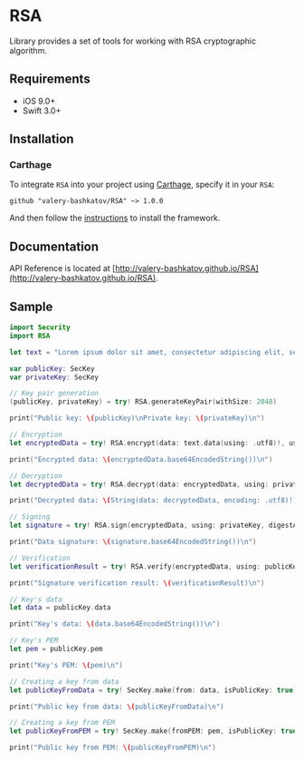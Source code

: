 # RSA
Library provides a set of tools for working with RSA cryptographic algorithm.

## Requirements
- iOS 9.0+
- Swift 3.0+

## Installation
### Carthage
To integrate `RSA` into your project using [Carthage](https://github.com/Carthage/Carthage), specify it in your `RSA`:

```
github "valery-bashkatov/RSA" ~> 1.0.0
```
And then follow the [instructions](https://github.com/Carthage/Carthage#if-youre-building-for-ios-tvos-or-watchos) to install the framework.

## Documentation
API Reference is located at [http://valery-bashkatov.github.io/RSA](http://valery-bashkatov.github.io/RSA).

## Sample
```swift
import Security
import RSA

let text = "Lorem ipsum dolor sit amet, consectetur adipiscing elit, sed do eiusmod tempor incididunt ut labore et dolore magna aliqua."

var publicKey: SecKey
var privateKey: SecKey

// Key pair generation
(publicKey, privateKey) = try! RSA.generateKeyPair(withSize: 2048)

print("Public key: \(publicKey)\nPrivate key: \(privateKey)\n")

// Encryption
let encryptedData = try! RSA.encrypt(data: text.data(using: .utf8)!, using: publicKey)

print("Encrypted data: \(encryptedData.base64EncodedString())\n")

// Decryption
let decryptedData = try! RSA.decrypt(data: encryptedData, using: privateKey)

print("Decrypted data: \(String(data: decryptedData, encoding: .utf8)!)\n")

// Signing
let signature = try! RSA.sign(encryptedData, using: privateKey, digestAlgorithm: .PKCS1SHA1)

print("Data signature: \(signature.base64EncodedString())\n")

// Verification
let verificationResult = try! RSA.verify(encryptedData, using: publicKey, digestAlgorithm: .PKCS1SHA1, signature: signature)

print("Signature verification result: \(verificationResult)\n")

// Key's data
let data = publicKey.data

print("Key's data: \(data.base64EncodedString())\n")

// Key's PEM
let pem = publicKey.pem

print("Key's PEM: \(pem)\n")

// Creating a key from data
let publicKeyFromData = try! SecKey.make(from: data, isPublicKey: true)

print("Public key from data: \(publicKeyFromData)\n")

// Creating a key from PEM
let publicKeyFromPEM = try! SecKey.make(fromPEM: pem, isPublicKey: true)

print("Public key from PEM: \(publicKeyFromPEM)\n")
```
